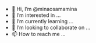 - 👋 Hi, I’m @minaosamamina
- 👀 I’m interested in ...
- 🌱 I’m currently learning ...
- 💞️ I’m looking to collaborate on ...
- 📫 How to reach me ...

<!---
minaosamamina/minaosamamina is a ✨ special ✨ repository because its `README.md` (this file) appears on your GitHub profile.
You can click the Preview link to take a look at your changes.
--->

